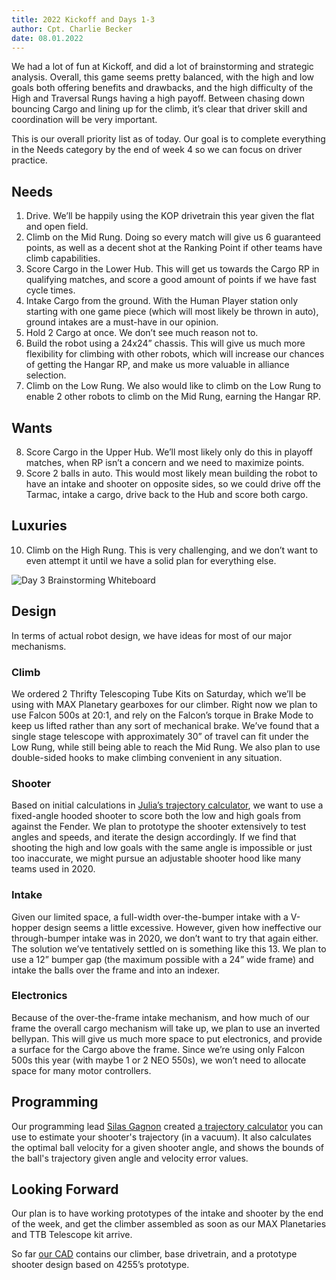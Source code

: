 ```yaml
---
title: 2022 Kickoff and Days 1-3
author: Cpt. Charlie Becker
date: 08.01.2022
---
```


We had a lot of fun at Kickoff, and did a lot of brainstorming and strategic analysis. Overall, this game seems pretty balanced, with the high and low goals both offering benefits and drawbacks, and the high difficulty of the High and Traversal Rungs having a high payoff. Between chasing down bouncing Cargo and lining up for the climb, it’s clear that driver skill and coordination will be very important.

This is our overall priority list as of today. Our goal is to complete everything in the Needs category by the end of week 4 so we can focus on driver practice.

## Needs

1. Drive. We’ll be happily using the KOP drivetrain this year given the flat and open field.
2. Climb on the Mid Rung. Doing so every match will give us 6 guaranteed points, as well as a decent shot at the Ranking Point if other teams have climb capabilities.
3. Score Cargo in the Lower Hub. This will get us towards the Cargo RP in qualifying matches, and score a good amount of points if we have fast cycle times.
4. Intake Cargo from the ground. With the Human Player station only starting with one game piece (which will most likely be thrown in auto), ground intakes are a must-have in our opinion.
5. Hold 2 Cargo at once. We don’t see much reason not to.
6. Build the robot using a 24x24” chassis. This will give us much more flexibility for climbing with other robots, which will increase our chances of getting the Hangar RP, and make us more valuable in alliance selection.
7. Climb on the Low Rung. We also would like to climb on the Low Rung to enable 2 other robots to climb on the Mid Rung, earning the Hangar RP.

## Wants

8.  Score Cargo in the Upper Hub. We’ll most likely only do this in playoff matches, when RP isn’t a concern and we need to maximize points.
9.  Score 2 balls in auto. This would most likely mean building the robot to have an intake and shooter on opposite sides, so we could drive off the Tarmac, intake a cargo, drive back to the Hub and score both cargo.

## Luxuries

10. Climb on the High Rung. This is very challenging, and we don’t want to even attempt it until we have a solid plan for everything else.

![Day 3 Brainstorming Whiteboard](https://www.chiefdelphi.com/uploads/default/49be64914a4253326e5eb096ea22378fdd7087bb)

## Design

In terms of actual robot design, we have ideas for most of our major mechanisms.

### Climb

We ordered 2 Thrifty Telescoping Tube Kits on Saturday, which we’ll be using with MAX Planetary gearboxes for our climber. Right now we plan to use Falcon 500s at 20:1, and rely on the Falcon’s torque in Brake Mode to keep us lifted rather than any sort of mechanical brake. We’ve found that a single stage telescope with approximately 30” of travel can fit under the Low Rung, while still being able to reach the Mid Rung. We also plan to use double-sided hooks to make climbing convenient in any situation.

### Shooter

Based on initial calculations in [Julia’s trajectory calculator](https://www.desmos.com/calculator/3re85nakjn), we want to use a fixed-angle hooded shooter to score both the low and high goals from against the Fender. We plan to prototype the shooter extensively to test angles and speeds, and iterate the design accordingly. If we find that shooting the high and low goals with the same angle is impossible or just too inaccurate, we might pursue an adjustable shooter hood like many teams used in 2020.

### Intake

Given our limited space, a full-width over-the-bumper intake with a V-hopper design seems a little excessive. However, given how ineffective our through-bumper intake was in 2020, we don’t want to try that again either. The solution we’ve tentatively settled on is something like this 13. We plan to use a 12” bumper gap (the maximum possible with a 24” wide frame) and intake the balls over the frame and into an indexer.

### Electronics

Because of the over-the-frame intake mechanism, and how much of our frame the overall cargo mechanism will take up, we plan to use an inverted bellypan. This will give us much more space to put electronics, and provide a surface for the Cargo above the frame. Since we’re using only Falcon 500s this year (with maybe 1 or 2 NEO 550s), we won’t need to allocate space for many motor controllers.

## Programming

Our programming lead [Silas Gagnon](/members/silas-gagnon) created [a trajectory calculator](https://www.desmos.com/calculator/ownfjjsbyf) you can use to estimate your shooter's trajectory (in a vacuum). It also calculates the optimal ball velocity for a given shooter angle, and shows the bounds of the ball's trajectory given angle and velocity error values.

## Looking Forward

Our plan is to have working prototypes of the intake and shooter by the end of the week, and get the climber assembled as soon as our MAX Planetaries and TTB Telescope kit arrive.

So far [our CAD](https://cad.onshape.com/documents/cd0b0e474e581bdfec4f150d/w/373f57dad67277118d0ce57f/e/c2171cda5e1e5e8ab11e90ac?renderMode=0&uiState=61dd02a120576d23bd096fc5) contains our climber, base drivetrain, and a prototype shooter design based on 4255’s prototype.
